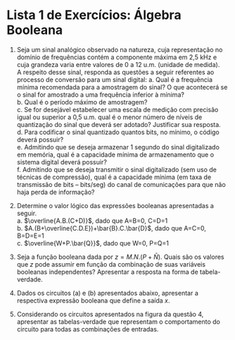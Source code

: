 # Lista 1 de Exercícios: Álgebra Booleana

1. Seja um sinal analógico observado na natureza, cuja representação no domínio de frequências contém a componente máxima em 2,5 kHz e
cuja grandeza varia entre valores de 0 a 12 u.m. (unidade de medida).  
A respeito desse sinal, responda as questões a seguir referentes ao processo de conversão para um sinal digital:
a.	Qual é a frequência mínima recomendada para a amostragem do sinal? O que acontecerá se o sinal for amostrado a uma frequência inferior à mínima?  
b.	Qual é o período máximo de amostragem?   
c.	Se for desejável estabelecer uma escala de medição com precisão igual ou superior a 0,5 u.m.
qual é o menor número de níveis de quantização do sinal que deverá ser adotado? Justificar sua resposta.  
d.	Para codificar o sinal quantizado quantos bits, no mínimo, o código deverá possuir?  
e.	Admitindo que se deseja armazenar 1 segundo do sinal digitalizado em memória, qual é a capacidade mínima de armazenamento que o sistema digital deverá possuir?  
f.	Admitindo que se deseja transmitir o sinal digitalizado (sem uso de técnicas de compressão), qual é a capacidade mínima (em taxa de transmissão de bits – bits/seg)
do canal de comunicações para que não haja perda de informação?  

2. Determine o valor lógico das expressões booleanas apresentadas a seguir.  
a. $\overline{A.B.(C+D)}$, dado que A=B=0, C=D=1  
b. $A.(B+\overline{C.D.E})+\bar{B}.C.\bar{D}$, dado que A=C=0, B=D=E=1  
c. $\overline{W+P.\bar{Q}}$, dado que W=0, P=Q=1

3. Seja a função booleana dada por $z=M.N.(P+\bar{N})$. Quais são os valores que *z* pode assumir em função da combinação de suas variáveis booleanas independentes?   Apresentar a resposta na forma de tabela-verdade.

4. Dados os circuitos (a) e (b) apresentados abaixo, apresentar a respectiva expressão booleana que define a saída *x*.

5. Considerando os circuitos apresentados na figura da questão 4, apresentar as tabelas-verdade que representam o comportamento do circuito para todas as combinações de entradas.
